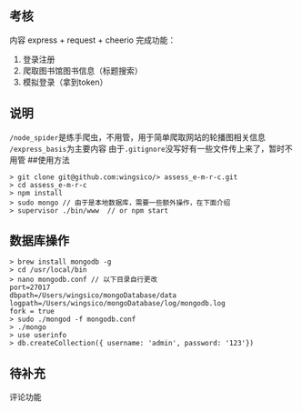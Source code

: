 ## 考核
内容 express + request + cheerio
完成功能：
1. 登录注册
2. 爬取图书馆图书信息（标题搜索）
3. 模拟登录（拿到token）

## 说明
<code>/node_spider</code>是练手爬虫，不用管，用于简单爬取网站的轮播图相关信息
<code>/express_basis</code>为主要内容
由于<code>.gitignore</code>没写好有一些文件传上来了，暂时不用管
##使用方法
<pre><code>> git clone git@github.com:wingsico/> assess_e-m-r-c.git
> cd assess_e-m-r-c
> npm install
> sudo mongo // 由于是本地数据库，需要一些额外操作，在下面介绍
> supervisor ./bin/www  // or npm start
</code></pre>

## 数据库操作
<pre><code>> brew install mongodb -g
> cd /usr/local/bin
> nano mongodb.conf // 以下目录自行更改
port=27017
dbpath=/Users/wingsico/mongoDatabase/data
logpath=/Users/wingsico/mongoDatabase/log/mongodb.log
fork = true 
> sudo ./mongod -f mongodb.conf
> ./mongo
> use userinfo
> db.createCollection({ username: 'admin', password: '123'})</code></pre>
## 待补充
评论功能